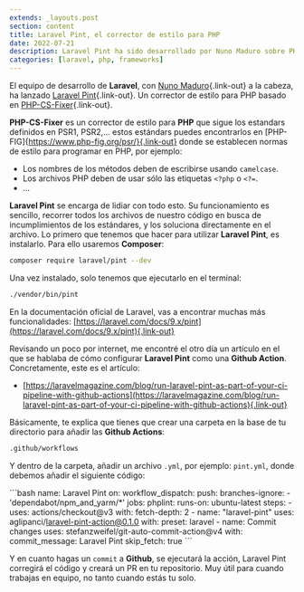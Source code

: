 ```yaml
---
extends: _layouts.post
section: content
title: Laravel Pint, el corrector de estilo para PHP
date: 2022-07-21
description: Laravel Pint ha sido desarrollado por Nuno Maduro sobre PHP-CS-Fixer para conseguir un corrector de estilo para PHP, gestionado mediante Artisan. Laravel Pint es un corrector de estilo minimalista y que no necesita configuración.
categories: [laravel, php, frameworks]
---
```


El equipo de desarrollo de **Laravel**, con [Nuno Maduro](https://nunomaduro.com/){.link-out} a la cabeza, ha lanzado [Laravel Pint](https://github.com/laravel/pint){.link-out}. Un corrector de estilo para PHP basado en [PHP-CS-Fixer](https://github.com/FriendsOfPHP/PHP-CS-Fixer){.link-out}.

**PHP-CS-Fixer** es un corrector de estilo para **PHP** que sigue los estandars definidos en PSR1, PSR2,... estos estándars puedes encontrarlos en [PHP-FIG]{https://www.php-fig.org/psr/}{.link-out} donde se establecen normas de estilo para programar en PHP, por ejemplo:

- Los nombres de los métodos deben de escribirse usando `camelcase`.
- Los archivos PHP deben de usar sólo las etiquetas `<?php` o `<?=`.
- ...

**Laravel Pint** se encarga de lidiar con todo esto. Su funcionamiento es sencillo, recorrer todos los archivos de nuestro código en busca de incumplimientos de los estándares, y los soluciona directamente en el archivo. Lo primero que tenemos que hacer para utilizar **Laravel Pint**, es instalarlo. Para ello usaremos **Composer**:

```bash 
composer require laravel/pint --dev
```

Una vez instalado, solo tenemos que ejecutarlo en el terminal:

```bash 
./vendor/bin/pint
```

En la documentación oficial de Laravel, vas a encontrar muchas más funcionalidades: [https://laravel.com/docs/9.x/pint](https://laravel.com/docs/9.x/pint){.link-out}

Revisando un poco por internet, me encontré el otro día un artículo en el que se hablaba de cómo configurar **Laravel Pint** como una **Github Action**. Concretamente, este es el artículo:

- [https://laravelmagazine.com/blog/run-laravel-pint-as-part-of-your-ci-pipeline-with-github-actions](https://laravelmagazine.com/blog/run-laravel-pint-as-part-of-your-ci-pipeline-with-github-actions){.link-out}

Básicamente, te explica que tienes que crear una carpeta en la base de tu directorio para añadir las **Github Actions**:

```bash 
.github/workflows
```

Y dentro de la carpeta, añadir un archivo `.yml`, por ejemplo: `pint.yml`, donde debemos añadir el siguiente código:

´´´bash
name: Laravel Pint
on:
  workflow_dispatch:
  push:
    branches-ignore:
      - 'dependabot/npm_and_yarm/*'
jobs:
  phplint:
    runs-on: ubuntu-latest
    steps:
      - uses: actions/checkout@v3
        with:
          fetch-depth: 2
      - name: "laravel-pint"
        uses: aglipanci/laravel-pint-action@0.1.0
        with:
          preset: laravel
      - name: Commit changes
        uses: stefanzweifel/git-auto-commit-action@v4
        with:
          commit_message: Laravel Pint
          skip_fetch: true
´´´

Y en cuanto hagas un `commit` a **Github**, se ejecutará la acción, Laravel Pint corregirá el código y creará un PR en tu repositorio. Muy útil para cuando trabajas en equipo, no tanto cuando estás tu solo.